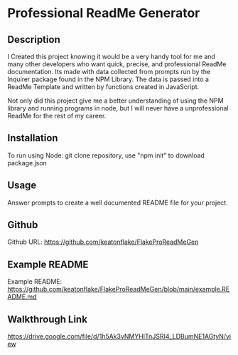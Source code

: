 # Professional ReadMe Generator

## Description
I Created this project knowing it would be a very handy tool for me and many other developers who want quick, precise, and professional ReadMe documentation. Its made with data collected from prompts run by the Inquirer package found in the NPM Library. The data is passed into a ReadMe Template and written by functions created in JavaScript.

Not only did this project give me a better understanding of using the NPM library and running programs in node, but I will never have a unprofessional ReadMe for the rest of my career.

## Installation
To run using Node: git clone repository, use "npm init" to download package.json 

## Usage
Answer prompts to create a well documented README file for your project.

## Github
Github URL: https://github.com/keatonflake/FlakeProReadMeGen

## Example README
Example README: https://github.com/keatonflake/FlakeProReadMeGen/blob/main/example.README.md

## Walkthrough Link
https://drive.google.com/file/d/1h5Ak3vNMYHlTnJSRI4_LDBumNE1AGtyN/view